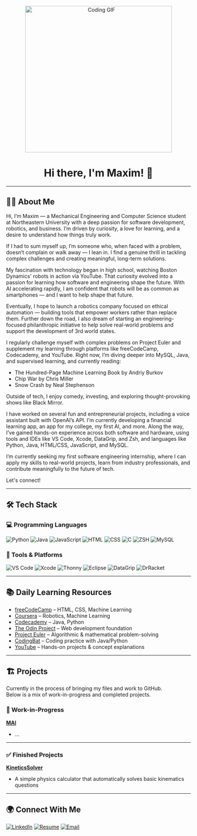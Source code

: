 <p align="center">
  <img src="https://thumbs.gfycat.com/CheerySeparateGoldeneye-size_restricted.gif" alt="Coding GIF" width="400"/>
</p>

<h1 align="center">Hi there, I'm Maxim! 👋</h1>

---

## 🧑‍💻 About Me

Hi, I’m Maxim — a Mechanical Engineering and Computer Science student at Northeastern University with a deep passion for software development, robotics, and business. I’m driven by curiosity, a love for learning, and a desire to understand how things truly work.

If I had to sum myself up, I’m someone who, when faced with a problem, doesn’t complain or walk away — I lean in. I find a genuine thrill in tackling complex challenges and creating meaningful, long-term solutions.

My fascination with technology began in high school, watching Boston Dynamics' robots in action via YouTube. That curiosity evolved into a passion for learning how software and engineering shape the future. With AI accelerating rapidly, I am confident that robots will be as common as smartphones — and I want to help shape that future.

Eventually, I hope to launch a robotics company focused on ethical automation — building tools that empower workers rather than replace them. Further down the road, I also dream of starting an engineering-focused philanthropic initiative to help solve real-world problems and support the development of 3rd world states.

I regularly challenge myself with complex problems on Project Euler and supplement my learning through platforms like freeCodeCamp, Codecademy, and YouTube. Right now, I’m diving deeper into MySQL, Java, and supervised learning, and currently reading:
- The Hundred-Page Machine Learning Book by Andriy Burkov
- Chip War by Chris Miller
- Snow Crash by Neal Stephenson

Outside of tech, I enjoy comedy, investing, and exploring thought-provoking shows like Black Mirror.

I have worked on several fun and entrepreneurial projects, including a voice assistant built with OpenAI’s API. I’m currently developing a financial learning app, an app for my college, my first AI, and more. Along the way, I’ve gained hands-on experience across both software and hardware, using tools and IDEs like VS Code, Xcode, DataGrip, and Zsh, and languages like Python, Java, HTML/CSS, JavaScript, and MySQL.

I’m currently seeking my first software engineering internship, where I can apply my skills to real-world projects, learn from industry professionals, and contribute meaningfully to the future of tech.

Let's connect!

---

## 🛠 Tech Stack

### 💻 Programming Languages
![Python](https://img.shields.io/badge/-Python-333333?style=flat&logo=python)
![Java](https://img.shields.io/badge/-Java-333333?style=flat&logo=Java&logoColor=007396)
![JavaScript](https://img.shields.io/badge/-JavaScript-333333?style=flat&logo=javascript)
![HTML](https://img.shields.io/badge/-HTML5-333333?style=flat&logo=HTML5)
![CSS](https://img.shields.io/badge/-CSS3-333333?style=flat&logo=CSS3&logoColor=1572B6)
![C](https://img.shields.io/badge/-C-333333?style=flat&logo=C)
![ZSH](https://img.shields.io/badge/-ZSH-333333?style=flat&logo=gnu-bash)
![MySQL](https://img.shields.io/badge/-MySQL-333333?style=flat&logo=mysql&logoColor=white)

### 🧰 Tools & Platforms
![VS Code](https://img.shields.io/badge/-VS%20Code-333333?style=flat&logo=visual-studio-code&logoColor=007ACC)
![Xcode](https://img.shields.io/badge/-Xcode-333333?style=flat&logo=xcode&logoColor=007ACC)
![Thonny](https://img.shields.io/badge/-Thonny-333333?style=flat&logo=thonny&logoColor=white)
![Eclipse](https://img.shields.io/badge/-Eclipse-333333?style=flat&logo=eclipse&logoColor=white)
![DataGrip](https://img.shields.io/badge/-DataGrip-333333?style=flat&logo=datagrip&logoColor=white)
![DrRacket](https://img.shields.io/badge/-DrRacket-333333?style=flat&logoColor=white)

---

## 📚 Daily Learning Resources

- [freeCodeCamp](https://www.freecodecamp.org/) – HTML, CSS, Machine Learning  
- [Coursera](https://www.coursera.org/) – Robotics, Machine Learning  
- [Codecademy](https://www.codecademy.com/) – Java, Python  
- [The Odin Project](https://www.theodinproject.com/) – Web development foundation  
- [Project Euler](https://projecteuler.net/) – Algorithmic & mathematical problem-solving  
- [CodingBat](https://codingbat.com/) – Coding practice with Java/Python  
- [YouTube](https://www.youtube.com/) – Hands-on projects & concept explanations  

---

## 🏗️ Projects

Currently in the process of bringing my files and work to GitHub.  
Below is a mix of work-in-progress and completed projects.

### 🚧 Work-in-Progress

[**MAI**](FUTURE_LINK_TO_REPO)  
- ...

---

### ✅ Finished Projects

[**KineticsSolver**](FUTURE_LINK_TO_REPO)  
- A simple physics calculator that automatically solves basic kinematics questions

---

## 🌍 Connect With Me

[![LinkedIn](https://img.shields.io/badge/-LinkedIn-0077B5?style=flat&logo=LinkedIn&logoColor=white)](https://www.linkedin.com/in/maxim-ilin-196442277/)
[![Resume](https://img.shields.io/badge/-Resume-34A853?style=flat&logo=Google-Drive&logoColor=white)](https://docs.google.com/document/d/1y1Wna3Vs-x17wZ5KBbf25eHt4PZ1Kas9BtNcTJ8sOCQ/edit?tab=t.0)
[![Email](https://img.shields.io/badge/Email-maximailin1@gmail.com-D14836?style=flat-square&logo=gmail&logoColor=white)](mailto:maximailin1@gmail.com)

